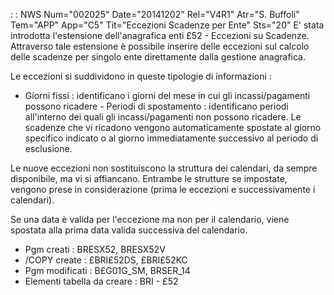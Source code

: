  :  : NWS Num="002025" Date="20141202" Rel="V4R1" Atr="S. Buffoli" Tem="APP" App="C5" Tit="Eccezioni Scadenze per Ente" Sts="20"
E' stata introdotta l'estensione dell'anagrafica enti £52 - Eccezioni su Scadenze. Attraverso tale
estensione è possibile inserire delle eccezioni sul calcolo delle scadenze per singolo ente direttamente dalla gestione anagrafica.

Le eccezioni si suddividono in queste tipologie di informazioni : 
-  Giorni fissi :  identificano i giorni del mese in cui gli incassi/pagamenti possono ricadere -  Periodi di spostamento :  identificano periodi all'interno dei quali gli incassi/pagamenti non possono ricadere. Le scadenze che vi ricadono vengono automaticamente spostate al giorno specifico
indicato o al giorno immediatamente successivo al periodo di esclusione.

Le nuove eccezioni non sostituiscono la struttura dei calendari, da sempre disponibile, ma vi si affiancano. Entrambe le strutture se impostate, vengono prese in considerazione (prima le eccezioni
e successivamente i calendari).

Se una data è valida per l'eccezione ma non per il calendario, viene spostata alla prima data valida successiva del calendario.

-  Pgm creati :  BRESX52, BRESX52V
-  /COPY create :  £BRI£52DS, £BRI£52KC
-  Pgm modificati :  B£G01G_SM, BRSER_14
-  Elementi tabella da creare :  BRI - £52
